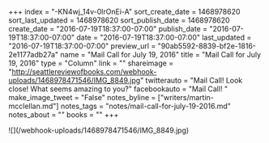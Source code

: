 +++
index = "-KN4wj_14v-0lrOnEi-A"
sort_create_date = 1468978620
sort_last_updated = 1468978620
sort_publish_date = 1468978620
create_date = "2016-07-19T18:37:00-07:00"
publish_date = "2016-07-19T18:37:00-07:00"
date = "2016-07-19T18:37:00-07:00"
last_updated = "2016-07-19T18:37:00-07:00"
preview_url = "90ab5592-8839-bf2e-1816-2e1177adb27a"
name = "Mail Call for July 19, 2016"
title = "Mail Call for July 19, 2016"
type = "Column"
link = ""
shareimage = "http://seattlereviewofbooks.com/webhook-uploads/1468978471546/IMG_8849.jpg"
twitterauto = "Mail Call! Look close! What seems amazing to you?"
facebookauto = "Mail Call! "
make_image_tweet = "False"
notes_byline = ["writers/martin-mcclellan.md"]
notes_tags = "notes/mail-call-for-july-19-2016.md"
notes_about = ""
books = ""
+++
<p class="image">![](/webhook-uploads/1468978471546/IMG_8849.jpg)</p>